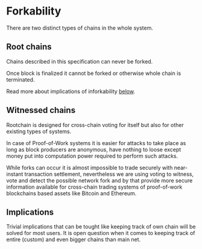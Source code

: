 # Forkability

There are two distinct types of chains in the whole system.

## Root chains

Chains described in this specification can never be forked.

Once block is finalized it cannot be forked or otherwise whole chain is terminated.

Read more about implications of inforkability [below](#implications).

## Witnessed chains

Rootchain is designed for cross-chain voting for itself but also for other existing types of systems.

In case of Proof-of-Work systems it is easier for attacks to take place as long as block producers are anonymous,
have nothing to loose except money put into computation power required to perform such attacks.

While forks can occur it is almost impossible to trade securely with near-instant transaction settlement,
nevertheless we are using voting to witness, vote and detect the possible network fork and by that provide
more secure information available for cross-chain trading systems of proof-of-work blockchains based assets like Bitcoin and Ethereum.

## Implications

Trivial implications that can be tought like keeping track of own chain will be solved for most users. It is open question when it comes to keeping track of entire (custom) and even bigger chains than main net.
